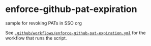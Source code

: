 # enforce-github-pat-expiration

sample for revoking PATs in SSO org

See [`.github/workflows/enforce-github-pat-expiration.yml`](./.github/workflows/enforce-github-pat-expiration.yml) for the workflow that runs the script.
